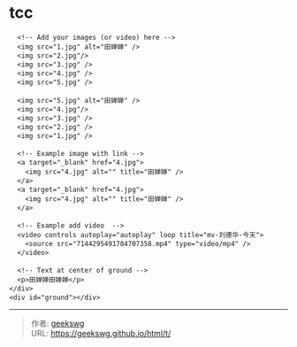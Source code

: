# tcc


<!--more-->
<!DOCTYPE html>
<html lang="zh">

<head>
  <meta charset="UTF-8" />
  <meta name="viewport" content="width=device-width,user-scalable=no" />
  <title>3D Carousel</title>
  <link type="text/css" rel="styleSheet"  href="3d-carousel.css" />
</head>

<body>
  <div id="drag-container">
    <div id="spin-container">

      <!-- Add your images (or video) here -->
      <img src="1.jpg" alt="田婵婵" />
      <img src="2.jpg"/>
      <img src="3.jpg" />
      <img src="4.jpg" />
      <img src="5.jpg" />
      
      <img src="5.jpg" alt="田婵婵" />
      <img src="4.jpg"/>
      <img src="3.jpg" />
      <img src="2.jpg" />
      <img src="1.jpg" />

      <!-- Example image with link -->
      <a target="_blank" href="4.jpg">
        <img src="4.jpg" alt="" title="田婵婵" />
      </a>
      <a target="_blank" href="4.jpg">
        <img src="4.jpg" alt="" title="田婵婵" />
      </a>

      <!-- Example add video  -->
      <video controls autoplay="autoplay" loop title="mv-刘德华-今天">
        <source src="7144295491784707358.mp4" type="video/mp4" />
      </video>

      <!-- Text at center of ground -->
      <p>田婵婵田婵婵</p>
    </div>
    <div id="ground"></div>
  </div>

  <div id="music-container"></div>
  <script>
    // Author: Hoang Tran (https://www.facebook.com/profile.php?id=100004848287494)
    // Github verson (1 file .html): https://github.com/HoangTran0410/3DCarousel/blob/master/index.html

    // You can change global variables here:
    var radius = 240; // how big of the radius
    var autoRotate = true; // auto rotate or not
    var rotateSpeed = -60; // unit: seconds/360 degrees
    var imgWidth = 120; // width of images (unit: px)
    var imgHeight = 170; // height of images (unit: px)

    // Link of background music - set 'null' if you dont want to play background music
    var bgMusicURL = "";
    var bgMusicControls = true; // Show UI music control

    /*
   NOTE:
     + imgWidth, imgHeight will work for video
     + if imgWidth, imgHeight too small, play/pause button in <video> will be hidden
     + Music link are taken from: https://hoangtran0410.github.io/Visualyze-design-your-own-/?theme=HauMaster&playlist=1&song=1&background=28
     + Custom from code in tiktok video  https://www.facebook.com/J2TEAM.ManhTuan/videos/1353367338135935/
    */

    // ===================== start =======================
    setTimeout(init, 100);

    var odrag = document.getElementById("drag-container");
    var ospin = document.getElementById("spin-container");
    var aImg = ospin.getElementsByTagName("img");
    var aVid = ospin.getElementsByTagName("video");
    var aEle = [...aImg, ...aVid]; // combine 2 arrays

    // Size of images
    ospin.style.width = imgWidth + "px";
    ospin.style.height = imgHeight + "px";

    // Size of ground - depend on radius
    var ground = document.getElementById("ground");
    ground.style.width = radius * 3 + "px";
    ground.style.height = radius * 3 + "px";

    function init(delayTime) {
      for (var i = 0; i < aEle.length; i++) {
        aEle[i].style.transform =
          "rotateY(" +
          i * (360 / aEle.length) +
          "deg) translateZ(" +
          radius +
          "px)";
        aEle[i].style.transition = "transform 1s";
        aEle[i].style.transitionDelay =
          delayTime || (aEle.length - i) / 4 + "s";
      }
    }

    function applyTranform(obj) {
      // Constrain the angle of camera (between 0 and 180)
      if (tY > 180) tY = 180;
      if (tY < 0) tY = 0;

      // Apply the angle
      obj.style.transform = "rotateX(" + -tY + "deg) rotateY(" + tX + "deg)";
    }

    function playSpin(yes) {
      ospin.style.animationPlayState = yes ? "running" : "paused";
    }

    var sX,
      sY,
      nX,
      nY,
      desX = 0,
      desY = 0,
      tX = 0,
      tY = 10;

    // auto spin
    if (autoRotate) {
      var animationName = rotateSpeed > 0 ? "spin" : "spinRevert";
      ospin.style.animation = `${animationName} ${Math.abs(
        rotateSpeed
      )}s infinite linear`;
    }

    // add background music
    if (bgMusicURL) {
      document.getElementById("music-container").innerHTML +=
        '<audio src="${bgMusicURL}" ${bgMusicControls ? "controls" : ""} autoplay loop>' +
        "<p>If you are reading this, it is because your browser does not support the audio element.</p>" +
        "</audio>";
    }

    // setup events
    document.onpointerdown = function (e) {
      clearInterval(odrag.timer);
      e = e || window.event;
      var sX = e.clientX,
        sY = e.clientY;

      this.onpointermove = function (e) {
        e = e || window.event;
        var nX = e.clientX,
          nY = e.clientY;
        desX = nX - sX;
        desY = nY - sY;
        tX += desX * 0.1;
        tY += desY * 0.1;
        applyTranform(odrag);
        sX = nX;
        sY = nY;
      };

      this.onpointerup = function (e) {
        odrag.timer = setInterval(function () {
          desX *= 0.95;
          desY *= 0.95;
          tX += desX * 0.1;
          tY += desY * 0.1;
          applyTranform(odrag);
          playSpin(false);
          if (Math.abs(desX) < 0.5 && Math.abs(desY) < 0.5) {
            clearInterval(odrag.timer);
            playSpin(true);
          }
        }, 17);
        this.onpointermove = this.onpointerup = null;
      };

      return false;
    };

    document.onmousewheel = function (e) {
      e = e || window.event;
      var d = e.wheelDelta / 20 || -e.detail;
      radius += d;
      init(1);
    };
  </script>
</body>

</html>

---

> 作者: [geekswg](https://geekswg.github.io)  
> URL: https://geekswg.github.io/html/t/  

